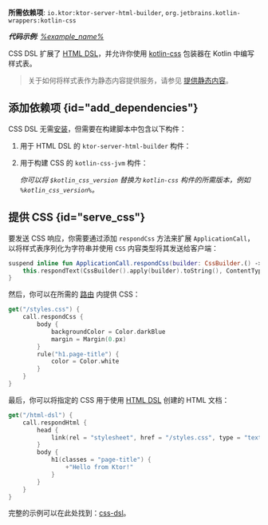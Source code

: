 [//]: # (title: CSS DSL)

<tldr>
<p>
<b>所需依赖项</b>: <code>io.ktor:ktor-server-html-builder</code>, <code>org.jetbrains.kotlin-wrappers:kotlin-css</code>
</p>
<var name="example_name" value="css-dsl"/>
<p>
    <b>代码示例</b>:
    <a href="https://github.com/ktorio/ktor-documentation/tree/%ktor_version%/codeSnippets/snippets/%example_name%">
        %example_name%
    </a>
</p>
</tldr>

CSS DSL 扩展了 [HTML DSL](server-html-dsl.md)，并允许你使用 [kotlin-css](https://github.com/JetBrains/kotlin-wrappers/blob/master/kotlin-css/README.md) 包装器在 Kotlin 中编写样式表。

> 关于如何将样式表作为静态内容提供服务，请参见 [提供静态内容](server-static-content.md)。

## 添加依赖项 {id="add_dependencies"}
CSS DSL 无需[安装](server-plugins.md#install)，但需要在构建脚本中包含以下构件：

1. 用于 HTML DSL 的 `ktor-server-html-builder` 构件：

   <var name="artifact_name" value="ktor-server-html-builder"/>
   <Tabs group="languages">
       <TabItem title="Gradle (Kotlin)" group-key="kotlin">
           <code-block lang="Kotlin" code="               implementation(&quot;io.ktor:%artifact_name%:$ktor_version&quot;)"/>
       </TabItem>
       <TabItem title="Gradle (Groovy)" group-key="groovy">
           <code-block lang="Groovy" code="               implementation &quot;io.ktor:%artifact_name%:$ktor_version&quot;"/>
       </TabItem>
       <TabItem title="Maven" group-key="maven">
           <code-block lang="XML" code="               &lt;dependency&gt;&#10;                   &lt;groupId&gt;io.ktor&lt;/groupId&gt;&#10;                   &lt;artifactId&gt;%artifact_name%-jvm&lt;/artifactId&gt;&#10;                   &lt;version&gt;${ktor_version}&lt;/version&gt;&#10;               &lt;/dependency&gt;"/>
       </TabItem>
   </Tabs>
   
2. 用于构建 CSS 的 `kotlin-css-jvm` 构件：

   <var name="group_id" value="org.jetbrains.kotlin-wrappers"/>
   <var name="artifact_name" value="kotlin-css"/>
   <var name="version" value="kotlin_css_version"/>
   <Tabs group="languages">
       <TabItem title="Gradle (Kotlin)" group-key="kotlin">
           <code-block lang="Kotlin" code="               implementation(&quot;%group_id%:%artifact_name%:$%version%&quot;)"/>
       </TabItem>
       <TabItem title="Gradle (Groovy)" group-key="groovy">
           <code-block lang="Groovy" code="               implementation &quot;%group_id%:%artifact_name%:$%version%&quot;"/>
       </TabItem>
       <TabItem title="Maven" group-key="maven">
           <code-block lang="XML" code="               &lt;dependency&gt;&#10;                   &lt;groupId&gt;%group_id%&lt;/groupId&gt;&#10;                   &lt;artifactId&gt;%artifact_name%&lt;/artifactId&gt;&#10;                   &lt;version&gt;${%version%}&lt;/version&gt;&#10;               &lt;/dependency&gt;"/>
       </TabItem>
   </Tabs>
   
   你可以将 `$kotlin_css_version` 替换为 `kotlin-css` 构件的所需版本，例如 `%kotlin_css_version%`。

## 提供 CSS {id="serve_css"}

要发送 CSS 响应，你需要通过添加 `respondCss` 方法来扩展 `ApplicationCall`，以将样式表序列化为字符串并使用 `CSS` 内容类型将其发送给客户端：

```kotlin
suspend inline fun ApplicationCall.respondCss(builder: CssBuilder.() -> Unit) {
    this.respondText(CssBuilder().apply(builder).toString(), ContentType.Text.CSS)
}
```

然后，你可以在所需的 [路由](server-routing.md) 内提供 CSS：

```kotlin
get("/styles.css") {
    call.respondCss {
        body {
            backgroundColor = Color.darkBlue
            margin = Margin(0.px)
        }
        rule("h1.page-title") {
            color = Color.white
        }
    }
}
```

最后，你可以将指定的 CSS 用于使用 [HTML DSL](server-html-dsl.md) 创建的 HTML 文档：

```kotlin
get("/html-dsl") {
    call.respondHtml {
        head {
            link(rel = "stylesheet", href = "/styles.css", type = "text/css")
        }
        body {
            h1(classes = "page-title") {
                +"Hello from Ktor!"
            }
        }
    }
}
```

完整的示例可以在此处找到：[css-dsl](https://github.com/ktorio/ktor-documentation/tree/%ktor_version%/codeSnippets/snippets/css-dsl)。
